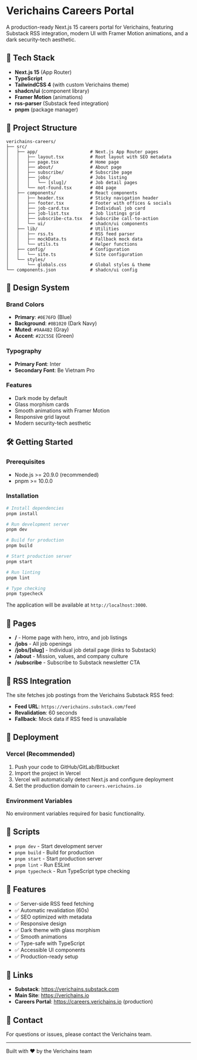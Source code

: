 # Verichains Careers Portal

A production-ready Next.js 15 careers portal for Verichains, featuring Substack RSS integration, modern UI with Framer Motion animations, and a dark security-tech aesthetic.

## 🚀 Tech Stack

- **Next.js 15** (App Router)
- **TypeScript**
- **TailwindCSS 4** (with custom Verichains theme)
- **shadcn/ui** (component library)
- **Framer Motion** (animations)
- **rss-parser** (Substack feed integration)
- **pnpm** (package manager)

## 📁 Project Structure

```
verichains-careers/
├── src/
│   ├── app/                    # Next.js App Router pages
│   │   ├── layout.tsx          # Root layout with SEO metadata
│   │   ├── page.tsx            # Home page
│   │   ├── about/              # About page
│   │   ├── subscribe/          # Subscribe page
│   │   ├── jobs/               # Jobs listing
│   │   │   └── [slug]/         # Job detail pages
│   │   └── not-found.tsx       # 404 page
│   ├── components/             # React components
│   │   ├── header.tsx          # Sticky navigation header
│   │   ├── footer.tsx          # Footer with offices & socials
│   │   ├── job-card.tsx        # Individual job card
│   │   ├── job-list.tsx        # Job listings grid
│   │   ├── subscribe-cta.tsx   # Subscribe call-to-action
│   │   └── ui/                 # shadcn/ui components
│   ├── lib/                    # Utilities
│   │   ├── rss.ts              # RSS feed parser
│   │   ├── mockData.ts         # Fallback mock data
│   │   └── utils.ts            # Helper functions
│   ├── config/                 # Configuration
│   │   └── site.ts             # Site configuration
│   └── styles/
│       └── globals.css         # Global styles & theme
└── components.json             # shadcn/ui config
```

## 🎨 Design System

### Brand Colors
- **Primary**: `#0E76FD` (Blue)
- **Background**: `#0B1020` (Dark Navy)
- **Muted**: `#9AA4B2` (Gray)
- **Accent**: `#22C55E` (Green)

### Typography
- **Primary Font**: Inter
- **Secondary Font**: Be Vietnam Pro

### Features
- Dark mode by default
- Glass morphism cards
- Smooth animations with Framer Motion
- Responsive grid layout
- Modern security-tech aesthetic

## 🛠️ Getting Started

### Prerequisites

- Node.js >= 20.9.0 (recommended)
- pnpm >= 10.0.0

### Installation

```bash
# Install dependencies
pnpm install

# Run development server
pnpm dev

# Build for production
pnpm build

# Start production server
pnpm start

# Run linting
pnpm lint

# Type checking
pnpm typecheck
```

The application will be available at `http://localhost:3000`.

## 📄 Pages

- **/** - Home page with hero, intro, and job listings
- **/jobs** - All job openings
- **/jobs/[slug]** - Individual job detail page (links to Substack)
- **/about** - Mission, values, and company culture
- **/subscribe** - Subscribe to Substack newsletter CTA

## 🔌 RSS Integration

The site fetches job postings from the Verichains Substack RSS feed:
- **Feed URL**: `https://verichains.substack.com/feed`
- **Revalidation**: 60 seconds
- **Fallback**: Mock data if RSS feed is unavailable

## 🚢 Deployment

### Vercel (Recommended)

1. Push your code to GitHub/GitLab/Bitbucket
2. Import the project in Vercel
3. Vercel will automatically detect Next.js and configure deployment
4. Set the production domain to `careers.verichains.io`

### Environment Variables

No environment variables required for basic functionality.

## 📝 Scripts

- `pnpm dev` - Start development server
- `pnpm build` - Build for production
- `pnpm start` - Start production server
- `pnpm lint` - Run ESLint
- `pnpm typecheck` - Run TypeScript type checking

## 🎯 Features

- ✅ Server-side RSS feed fetching
- ✅ Automatic revalidation (60s)
- ✅ SEO optimized with metadata
- ✅ Responsive design
- ✅ Dark theme with glass morphism
- ✅ Smooth animations
- ✅ Type-safe with TypeScript
- ✅ Accessible UI components
- ✅ Production-ready setup

## 🔗 Links

- **Substack**: https://verichains.substack.com
- **Main Site**: https://verichains.io
- **Careers Portal**: https://careers.verichains.io (production)

## 📧 Contact

For questions or issues, please contact the Verichains team.

---

Built with ❤️ by the Verichains team
